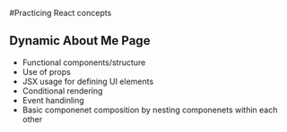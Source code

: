 #Practicing React concepts
## Dynamic About Me Page
- Functional components/structure 
- Use of props
- JSX usage for defining UI elements
- Conditional rendering
- Event handinling
- Basic componenet composition by nesting componenets within each other